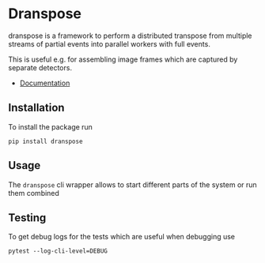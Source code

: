 # Dranspose

dranspose is a framework to perform a distributed transpose from multiple streams of partial events into parallel workers with full events.

This is useful e.g. for assembling image frames which are captured by separate detectors.

* [Documentation](https://felix-engelmann.github.io/dranspose/)

## Installation

To install the package run

    pip install dranspose

## Usage

The `dranspose` cli wrapper allows to start different parts of the system or run them combined

## Testing

To get debug logs for the tests which are useful when debugging use

    pytest --log-cli-level=DEBUG